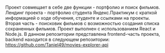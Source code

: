 Проект совмещает в себе две функции - портфолио и поиск фильмов. Лендинг проекта - портфолио студента Яндекс.Практикум с краткой информацией о ходе обучения, студенте и ссылками на проекты. Вторая часть - поисковик фильмов с возможностью создания списка сохраненных фильмов. 
Проект выполнен с использованием React и Node.js. В данном репозитории представлена frontend-часть проекта, backend находится в следующем репозитории: https://github.com/Taniel49/movies-explorer-api
